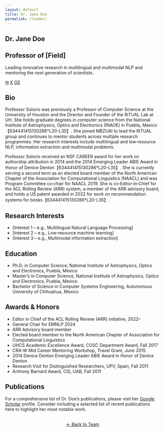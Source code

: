 ```yaml
---
layout: default
title: Dr. Jane Doe
permalink: /leader/
---
```


<!-- Leader profile hero section -->
<section class="leader-hero">
  <!-- Use the group leader's photo as a background image -->
  <div class="profile-img" style="background-image: url('{{ '/images/member1.png' | relative_url }}');"></div>
  <h1>Dr. Jane Doe</h1>
  <h2>Professor of [Field]</h2>
  <p>Leading innovative research in multilingual and multimodal NLP and mentoring the next generation of scientists.</p>
  <div class="leader-contact">
    <a href="mailto:firstnameperiodlastname@mbzuai.ac.ae" aria-label="Email Thamar Solorio"><span aria-hidden="true">✉</span></a>
    <a href="https://twitter.com/thamar_solorio" aria-label="Follow on X/Twitter" target="_blank"><span aria-hidden="true">X</span></a>
    <a href="https://scholar.google.com" aria-label="Google Scholar Profile" target="_blank"><span aria-hidden="true">GS</span></a>
  </div>
</section>

<!-- Biography -->
<div class="leader-section">
  <h2>Bio</h2>
  <p>
    Professor Solorio was previously a Professor of Computer Science at the University of Houston and the
    Director and Founder of the RiTUAL Lab at UH. She holds graduate degrees in computer science from the
    National Institute of Astrophysics, Optics and Electronics (INAOE) in Puebla, Mexico【634441415130286†L20-L35】. She joined MBZUAI to lead the
    RiTUAL group and continues to mentor students across multiple research programmes. Her research interests
    include multilingual and low‑resource NLP, information extraction and multimodal problems.
  </p>
  <p>
    Professor Solorio received an NSF CAREER award for her work on authorship attribution in 2014 and the
    2014 Emerging Leader ABIE Award in Honor of Denice Denton【634441415130286†L20-L35】. She is currently serving a second term as an
    elected board member of the North American Chapter of the Association for Computational Linguistics (NAACL) and
    was Program Committee co‑chair for NAACL 2019. She is co‑Editor‑in‑Chief for the ACL Rolling Review (ARR)
    system, a member of the ARR advisory board, and holds a US patent awarded in 2022 for work on
    recommendation systems for books【634441415130286†L20-L35】.
  </p>
</div>

<!-- Research interests -->
<div class="leader-section">
  <h2>Research Interests</h2>
  <ul>
    <li>[Interest 1 – e.g., Multilingual Natural Language Processing]</li>
    <li>[Interest 2 – e.g., Low‑resource machine learning]</li>
    <li>[Interest 3 – e.g., Multimodal information extraction]</li>
  </ul>
</div>

<!-- Education -->
<div class="leader-section">
  <h2>Education</h2>
  <ul>
    <li>Ph.D. in Computer Science, National Institute of Astrophysics, Optics and Electronics, Puebla, Mexico</li>
    <li>Master’s in Computer Science, National Institute of Astrophysics, Optics and Electronics, Puebla, Mexico</li>
    <li>Bachelor of Science in Computer Systems Engineering, Autonomous University of Chihuahua, Mexico</li>
  </ul>
</div>

<!-- Awards & honors -->
<div class="leader-section">
  <h2>Awards &amp; Honors</h2>
  <ul>
    <li>Editor in Chief of the ACL Rolling Review (ARR) initiative, 2022–</li>
    <li>General Chair for EMNLP 2024</li>
    <li>ARR Advisory board member</li>
    <li>Elected board member to the North American Chapter of Association for Computational Linguistics</li>
    <li>UHCS Academic Excellence Award, COSC Department Award, Fall 2017</li>
    <li>CRA‑W Mid Career Mentoring Workshop, Travel Grant, June 2015</li>
    <li>2014 Denice Denton Emerging Leader ABIE Award in Honor of Denice Denton</li>
    <li>Research Visit for Distinguished Researchers, UPV, Spain, Fall 2011</li>
    <li>Anthony Barnard Award, CIS, UAB, Fall 2011</li>
  </ul>
</div>

<!-- Publications note -->
<div class="leader-section">
  <h2>Publications</h2>
  <p>
    For a comprehensive list of Dr.&nbsp;Doe’s publications, please visit her
    <a href="#" target="_blank">Google Scholar</a> profile. Consider including a selected list of recent
    publications here to highlight her most notable work.
  </p>
</div>

<!-- Back link -->
<div class="container" style="text-align: center; margin: 2rem 0;">
  <a href="{{ '/team/' | relative_url }}" class="back-link">&larr; Back to Team</a>
</div>